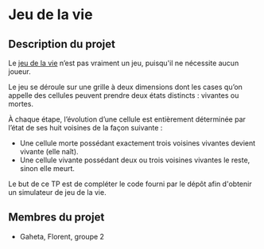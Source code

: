 # Jeu de la vie

## Description du projet 

Le [jeu de la vie](https://fr.wikipedia.org/wiki/Jeu_de_la_vie) n’est pas vraiment un jeu, puisqu'il ne nécessite aucun joueur.

Le jeu se déroule sur une grille à deux dimensions dont les cases qu’on appelle des cellules peuvent prendre deux états distincts : vivantes ou mortes.

À chaque étape, l’évolution d’une cellule est entièrement déterminée par l’état de ses huit voisines de la façon suivante :

- Une cellule morte possédant exactement trois voisines vivantes devient vivante (elle naît).
- Une cellule vivante possédant deux ou trois voisines vivantes le reste, sinon elle meurt.

Le but de ce TP est de compléter le code fourni par le dépôt afin d'obtenir un simulateur de jeu de la vie.

## Membres du projet

- Gaheta, Florent, groupe 2
